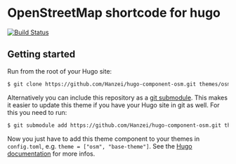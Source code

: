 # OpenStreetMap shortcode for hugo
[![Build Status](https://travis-ci.com/Hanzei/hugo-component-osm.svg?branch=master)](https://travis-ci.com/Hanzei/hugo-component-osm)

## Getting started

Run from the root of your Hugo site:
```sh
$ git clone https://github.com/Hanzei/hugo-component-osm.git themes/osm
```

Alternatively you can include this repository as a [git submodule](https://git-scm.com/book/de/v1/Git-Tools-Submodule). This makes it easier to update this theme if you have your Hugo site in git as well. For this you need to run:

```sh
$ git submodule add https://github.com/Hanzei/hugo-component-osm.git themes/osm
```

Now you just have to add this theme component to your themes in `config.toml`, e.g. `theme = ["osm", "base-theme"]`. See the [Hugo documentation](https://gohugo.io/themes/theme-components/) for more infos.

